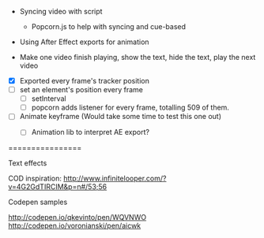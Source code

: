 - Syncing video with script
  - Popcorn.js to help with syncing and cue-based
- Using After Effect exports for animation


- Make one video finish playing, show the text, hide the text, play the next video


- [x] Exported every frame's tracker position
- [ ] set an element's position every frame
  - [ ] setInterval
  - [ ] popcorn adds listener for every frame, totalling 509 of them.
- [ ] Animate keyframe (Would take some time to test this one out)
  - [ ] Animation lib to interpret AE export?








================

Text effects

COD inspiration: http://www.infinitelooper.com/?v=4G2GdTIRCIM&p=n#/53;56

Codepen samples

http://codepen.io/qkevinto/pen/WQVNWO
http://codepen.io/voronianski/pen/aicwk
